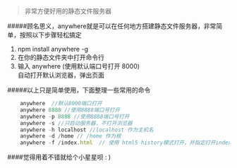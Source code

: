 >非常方便好用的静态文件服务器

#####顾名思义，anywhere就是可以在任何地方搭建静态文件服务器，非常简单，按照以下步骤轻松搞定

<ol>
	<li>npm install anywhere -g </li>
   <li>在你的静态文件夹中打开命令行</li>
   <li>输入 anywhere (使用默认端口号打开 8000)</li>
   <li style="list-style:none">自动打开默认浏览器，弹出页面</li>
</ol>

#####以上只是简单使用，下面整理一些常用的命令

```javascript
	anywhere  //默认8000端口打开
	anywhere 8888 //使用8888端口号打开
	anywhere -p 8888 //使用8888端口号打开
	anywhere -s //只启动服务器，不打开浏览器
	anywhere -h localhost //localhost 作为主机名
	anywhere -d /home // /home 作为根
	anywhere -f /index.html  // 使用 html5 history模式打开，并指定打开index.html
```

####觉得用着不错就给个小星星呗 : )
